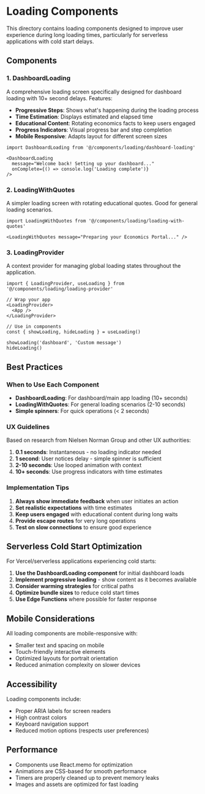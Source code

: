 # Loading Components

This directory contains loading components designed to improve user experience during long loading times, particularly for serverless applications with cold start delays.

## Components

### 1. DashboardLoading

A comprehensive loading screen specifically designed for dashboard loading with 10+ second delays. Features:

- **Progressive Steps**: Shows what's happening during the loading process
- **Time Estimation**: Displays estimated and elapsed time
- **Educational Content**: Rotating economics facts to keep users engaged
- **Progress Indicators**: Visual progress bar and step completion
- **Mobile Responsive**: Adapts layout for different screen sizes

```tsx
import DashboardLoading from '@/components/loading/dashboard-loading'

<DashboardLoading 
  message="Welcome back! Setting up your dashboard..."
  onComplete={() => console.log('Loading complete')}
/>
```

### 2. LoadingWithQuotes

A simpler loading screen with rotating educational quotes. Good for general loading scenarios.

```tsx
import LoadingWithQuotes from '@/components/loading/loading-with-quotes'

<LoadingWithQuotes message="Preparing your Economics Portal..." />
```

### 3. LoadingProvider

A context provider for managing global loading states throughout the application.

```tsx
import { LoadingProvider, useLoading } from '@/components/loading/loading-provider'

// Wrap your app
<LoadingProvider>
  <App />
</LoadingProvider>

// Use in components
const { showLoading, hideLoading } = useLoading()

showLoading('dashboard', 'Custom message')
hideLoading()
```

## Best Practices

### When to Use Each Component

- **DashboardLoading**: For dashboard/main app loading (10+ seconds)
- **LoadingWithQuotes**: For general loading scenarios (2-10 seconds)
- **Simple spinners**: For quick operations (< 2 seconds)

### UX Guidelines

Based on research from Nielsen Norman Group and other UX authorities:

1. **0.1 seconds**: Instantaneous - no loading indicator needed
2. **1 second**: User notices delay - simple spinner is sufficient
3. **2-10 seconds**: Use looped animation with context
4. **10+ seconds**: Use progress indicators with time estimates

### Implementation Tips

1. **Always show immediate feedback** when user initiates an action
2. **Set realistic expectations** with time estimates
3. **Keep users engaged** with educational content during long waits
4. **Provide escape routes** for very long operations
5. **Test on slow connections** to ensure good experience

## Serverless Cold Start Optimization

For Vercel/serverless applications experiencing cold starts:

1. **Use the DashboardLoading component** for initial dashboard loads
2. **Implement progressive loading** - show content as it becomes available
3. **Consider warming strategies** for critical paths
4. **Optimize bundle sizes** to reduce cold start times
5. **Use Edge Functions** where possible for faster response

## Mobile Considerations

All loading components are mobile-responsive with:

- Smaller text and spacing on mobile
- Touch-friendly interactive elements
- Optimized layouts for portrait orientation
- Reduced animation complexity on slower devices

## Accessibility

Loading components include:

- Proper ARIA labels for screen readers
- High contrast colors
- Keyboard navigation support
- Reduced motion options (respects user preferences)

## Performance

- Components use React.memo for optimization
- Animations are CSS-based for smooth performance
- Timers are properly cleaned up to prevent memory leaks
- Images and assets are optimized for fast loading 